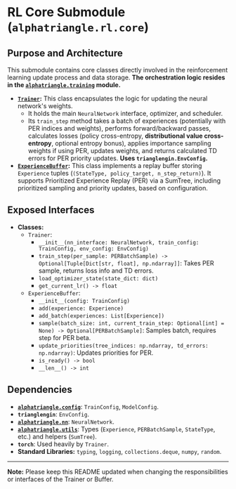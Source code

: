 

# RL Core Submodule (`alphatriangle.rl.core`)

## Purpose and Architecture

This submodule contains core classes directly involved in the reinforcement learning update process and data storage. **The orchestration logic resides in the [`alphatriangle.training`](../../training/README.md) module.**

-   **[`Trainer`](trainer.py):** This class encapsulates the logic for updating the neural network's weights.
    -   It holds the main `NeuralNetwork` interface, optimizer, and scheduler.
    -   Its `train_step` method takes a batch of experiences (potentially with PER indices and weights), performs forward/backward passes, calculates losses (policy cross-entropy, **distributional value cross-entropy**, optional entropy bonus), applies importance sampling weights if using PER, updates weights, and returns calculated TD errors for PER priority updates. **Uses `trianglengin.EnvConfig`.**
-   **[`ExperienceBuffer`](buffer.py):** This class implements a replay buffer storing `Experience` tuples (`(StateType, policy_target, n_step_return)`). It supports Prioritized Experience Replay (PER) via a SumTree, including prioritized sampling and priority updates, based on configuration.

## Exposed Interfaces

-   **Classes:**
    -   `Trainer`:
        -   `__init__(nn_interface: NeuralNetwork, train_config: TrainConfig, env_config: EnvConfig)`
        -   `train_step(per_sample: PERBatchSample) -> Optional[Tuple[Dict[str, float], np.ndarray]]`: Takes PER sample, returns loss info and TD errors.
        -   `load_optimizer_state(state_dict: dict)`
        -   `get_current_lr() -> float`
    -   `ExperienceBuffer`:
        -   `__init__(config: TrainConfig)`
        -   `add(experience: Experience)`
        -   `add_batch(experiences: List[Experience])`
        -   `sample(batch_size: int, current_train_step: Optional[int] = None) -> Optional[PERBatchSample]`: Samples batch, requires step for PER beta.
        -   `update_priorities(tree_indices: np.ndarray, td_errors: np.ndarray)`: Updates priorities for PER.
        -   `is_ready() -> bool`
        -   `__len__() -> int`

## Dependencies

-   **[`alphatriangle.config`](../../config/README.md)**: `TrainConfig`, `ModelConfig`.
-   **`trianglengin`**: `EnvConfig`.
-   **[`alphatriangle.nn`](../../nn/README.md)**: `NeuralNetwork`.
-   **[`alphatriangle.utils`](../../utils/README.md)**: Types (`Experience`, `PERBatchSample`, `StateType`, etc.) and helpers (`SumTree`).
-   **`torch`**: Used heavily by `Trainer`.
-   **Standard Libraries:** `typing`, `logging`, `collections.deque`, `numpy`, `random`.

---

**Note:** Please keep this README updated when changing the responsibilities or interfaces of the Trainer or Buffer.
